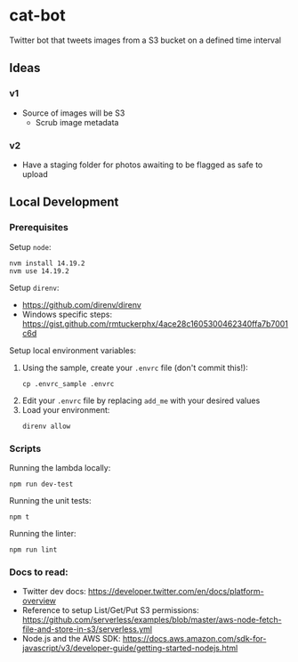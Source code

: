 # cat-bot

Twitter bot that tweets images from a S3 bucket on a defined time interval

## Ideas

### v1
- Source of images will be S3
    - Scrub image metadata

### v2
- Have a staging folder for photos awaiting to be flagged as safe to upload

## Local Development

### Prerequisites

Setup `node`:
```
nvm install 14.19.2
nvm use 14.19.2
```
Setup `direnv`:
- https://github.com/direnv/direnv
- Windows specific steps: https://gist.github.com/rmtuckerphx/4ace28c1605300462340ffa7b7001c6d

Setup local environment variables:
1. Using the sample, create your `.envrc` file (don't commit this!):
    ```
    cp .envrc_sample .envrc
    ```
2. Edit your `.envrc` file by replacing `add_me` with your desired values
3. Load your environment:
    ```
    direnv allow
    ```

### Scripts
Running the lambda locally:
```
npm run dev-test
```

Running the unit tests:
```
npm t
```

Running the linter:
```
npm run lint
```

### Docs to read:
- Twitter dev docs: https://developer.twitter.com/en/docs/platform-overview
- Reference to setup List/Get/Put S3 permissions: https://github.com/serverless/examples/blob/master/aws-node-fetch-file-and-store-in-s3/serverless.yml
- Node.js and the AWS SDK: https://docs.aws.amazon.com/sdk-for-javascript/v3/developer-guide/getting-started-nodejs.html
